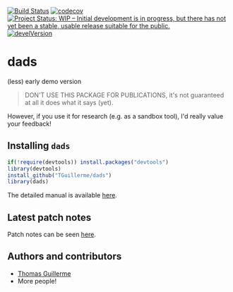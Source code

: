 [![Build Status](https://travis-ci.org/TGuillerme/dads.svg?branch=master)](https://travis-ci.org/TGuillerme/dads)
[![codecov](https://codecov.io/gh/TGuillerme/dads/branch/master/graph/badge.svg)](https://codecov.io/gh/TGuillerme/dads)
[![Project Status: WIP – Initial development is in progress, but there has not yet been a stable, usable release suitable for the public.](https://www.repostatus.org/badges/latest/wip.svg)](https://www.repostatus.org/#wip)
[![develVersion](https://img.shields.io/badge/devel%20version-0.1.3-green.svg?style=flat)](https://github.com/TGuillerme/dads/tree/master)
<!--[![DOI](https://zenodo.org/badge/DOI/10.5281/zenodo.1186467.svg)](https://doi.org/10.5281/zenodo.1186467)-->

# dads

(less) early demo version

> DON'T USE THIS PACKAGE FOR PUBLICATIONS, it's not guaranteed at all it does what it says (yet).

However, if you use it for research (e.g. as a sandbox tool), I'd really value your feedback!


## Installing `dads`

```r
if(!require(devtools)) install.packages("devtools")
library(devtools)
install_github("TGuillerme/dads")
library(dads)
```

The detailed manual is available [here](http://tguillerme.github.io/dads.html).


## Latest patch notes

Patch notes can be seen [here](https://github.com/TGuillerme/dads/blob/master/NEWS.md).

Authors and contributors
-------

* [Thomas Guillerme](http://tguillerme.github.io)
* More people!
